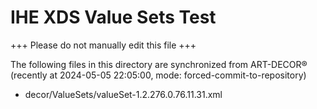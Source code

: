# IHE XDS Value Sets Test

+++ Please do not manually edit this file +++

The following files in this directory are synchronized from ART-DECOR® (recently at 2024-05-05 22:05:00, mode: forced-commit-to-repository)

* decor/ValueSets/valueSet-1.2.276.0.76.11.31.xml
